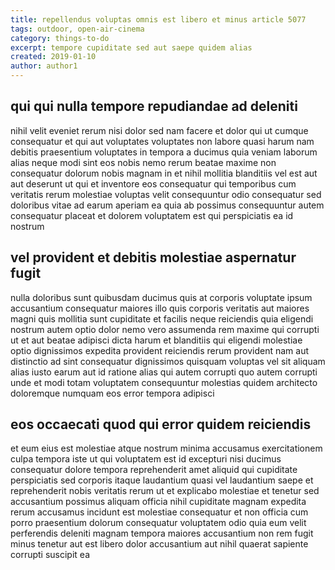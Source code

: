 ```yaml
---
title: repellendus voluptas omnis est libero et minus article 5077
tags: outdoor, open-air-cinema
category: things-to-do
excerpt: tempore cupiditate sed aut saepe quidem alias
created: 2019-01-10
author: author1
---
```


## qui qui nulla tempore repudiandae ad deleniti

nihil velit eveniet rerum nisi dolor sed nam facere et dolor qui ut cumque consequatur et qui aut voluptates voluptates non labore quasi harum nam debitis praesentium voluptates in tempora a ducimus quia veniam laborum alias neque modi sint eos nobis nemo rerum beatae maxime non consequatur dolorum nobis magnam in et nihil mollitia blanditiis vel est aut aut deserunt ut qui et inventore eos consequatur qui temporibus cum veritatis rerum molestiae voluptas velit consequuntur odio consequatur sed doloribus vitae ad earum aperiam ea quia ab possimus consequuntur autem consequatur placeat et dolorem voluptatem est qui perspiciatis ea id nostrum

## vel provident et debitis molestiae aspernatur fugit

nulla doloribus sunt quibusdam ducimus quis at corporis voluptate ipsum accusantium consequatur maiores illo quis corporis veritatis aut maiores magni quis mollitia sunt cupiditate et facilis neque reiciendis quia eligendi nostrum autem optio dolor nemo vero assumenda rem maxime qui corrupti ut et aut beatae adipisci dicta harum et blanditiis qui eligendi molestiae optio dignissimos expedita provident reiciendis rerum provident nam aut distinctio ad sint consequatur dignissimos quisquam voluptas vel sit aliquam alias iusto earum aut id ratione alias qui autem corrupti quo autem corrupti unde et modi totam voluptatem consequuntur molestias quidem architecto doloremque numquam eos error tempora adipisci

## eos occaecati quod qui error quidem reiciendis

et eum eius est molestiae atque nostrum minima accusamus exercitationem culpa tempora iste ut qui voluptatem est id excepturi nisi ducimus consequatur dolore tempora reprehenderit amet aliquid qui cupiditate perspiciatis sed corporis itaque laudantium quasi vel laudantium saepe et reprehenderit nobis veritatis rerum ut et explicabo molestiae et tenetur sed accusantium possimus aliquam officia nihil cupiditate magnam expedita rerum accusamus incidunt est molestiae consequatur et non officia cum porro praesentium dolorum consequatur voluptatem odio quia eum velit perferendis deleniti magnam tempora maiores accusantium non rem fugit minus tenetur aut est libero dolor accusantium aut nihil quaerat sapiente corrupti suscipit ea
